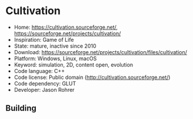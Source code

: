 # Cultivation

- Home: https://cultivation.sourceforge.net/, https://sourceforge.net/projects/cultivation/
- Inspiration: Game of Life
- State: mature, inactive since 2010
- Download: https://sourceforge.net/projects/cultivation/files/cultivation/
- Platform: Windows, Linux, macOS
- Keyword: simulation, 2D, content open, evolution
- Code language: C++
- Code license: Public domain (http://cultivation.sourceforge.net/)
- Code dependency: GLUT
- Developer: Jason Rohrer

## Building
